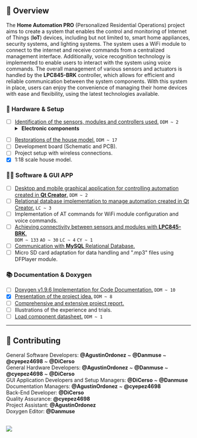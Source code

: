 ## 📕️ __Overview__

The **Home Automation PRO** (Personalized Residential Operations) project aims to create a system that enables the control and monitoring of Internet of Things (**IoT**) devices, including but not limited to, smart home appliances, security systems, and lighting systems. The system uses a WiFi module to connect to the internet and receive commands from a centralized management interface. Additionally, voice recognition technology is implemented to enable users to interact with the system using voice commands. The overall management of various sensors and actuators is handled by the **LPC845-BRK** controller, which allows for efficient and reliable communication between the system components. With this system in place, users can enjoy the convenience of managing their home devices with ease and flexibility, using the latest technologies available.

### 🔌️ __Hardware & Setup__

- [ ] [Identification of the sensors, modules and controllers used.](https://github.com/Danmuse/Home-automation/issues/3) `DDM ~ 2`
  <details>
  <summary><strong><span>&#160;</span>Electronic components</strong></summary>
  <ul>
  <span>&#10038;</span> LPC845-BRK.<br>
  <span>&#10038;</span> ESP8266 WiFi Serial ESP-01 module.<br>
  <span>&#10038;</span> Voice recognition module.<br>
  <span>&#10038;</span> Display OLED SSH1106.<br>
  <span>&#10038;</span> RGB LEDs with PWM control.<br>
  <span>&#10038;</span> Flame sensor KY-026.<br>
  <span>&#10038;</span> Infrared sensor KY-032 or HW-201.<br>
  <span>&#10038;</span> EEPROM Memory FM24C16U 16KB.<br>
  <span>&#10038;</span> RTC module DS3231SN.<br>
  <span>&#10038;</span> RFID RC-522 reader.<br>
  <span>&#10038;</span> DFPlayer module.<br>
  </ul>
</details>

- [ ] [Restorations of the house model.](https://github.com/Danmuse/Home-automation/issues/1) `DDM ~ 17`
- [ ] Development board (Schematic and PCB).
- [ ] Project setup with wireless connections.
- [x] 1:18 scale house model.

### 👨‍💻️ __Software & GUI APP__

- [ ] [Desktop and mobile graphical application for controlling automation created in **Qt Creator**.](https://github.com/Danmuse/Home-automation-PRO/issues/12) `DDM ~ 2`
- [ ] [Relational database implementation to manage automation created in Qt Creator.](https://github.com/Danmuse/Home-automation-PRO/issues/13) `LC ~ 3`
- [ ] Implementation of AT commands for WiFi module configuration and voice commands.
- [ ] [Achieving connectivity between sensors and modules with **LPC845-BRK**.](https://github.com/Danmuse/Home-automation/issues/6) <br>
`DDM ~ 133` `AO ~ 30` `LC ~ 4` `CY ~ 1`
- [ ] [Communication with **MySQL** Relational Database.](https://github.com/Danmuse/Home-automation/issues/7)
- [ ] Micro SD card adaptation for data handling and ".mp3" files using DFPlayer module.

### 📚️ __Documentation & Doxygen__

- [ ] [Doxygen v1.9.6 Implementation for Code Documentation.](https://github.com/Danmuse/Home-automation/issues/2) `DDM ~ 10`
- [x] [Presentation of the project idea.](https://github.com/Danmuse/Home-automation/issues/4) `DDM ~ 8`
- [ ] [Comprehensive and extensive project report.](https://github.com/Danmuse/Home-automation/issues/8)
- [ ] Illustrations of the experience and trials.
- [ ] [Load component datasheet.](https://github.com/Danmuse/Home-automation/issues/5) `DDM ~ 1`

---

## 🌟️ __Contributing__

General Software Developers: __@AgustinOrdonez__ ~ __@Danmuse__ ~ __@cyepez4698__ ~ __@DiCerso__  
General Hardware Developers: __@AgustinOrdonez__ ~ __@Danmuse__ ~ __@cyepez4698__ ~ __@DiCerso__  
GUI Application Developers and Setup Managers: __@DiCerso__ ~ __@Danmuse__  
Documentation Managers: __@AgustinOrdonez__ ~ __@cyepez4698__  
Back-End Developer: __@DiCerso__  
Quality Assurance: __@cyepez4698__  
Project Assistant: __@AgustinOrdonez__  
Doxygen Editor: __@Danmuse__  

<br>

<a href="https://github.com/Danmuse/Home-automation/graphs/contributors">
  <img src="https://contrib.rocks/image?repo=Danmuse/Home-automation&max=4" />
</a>
